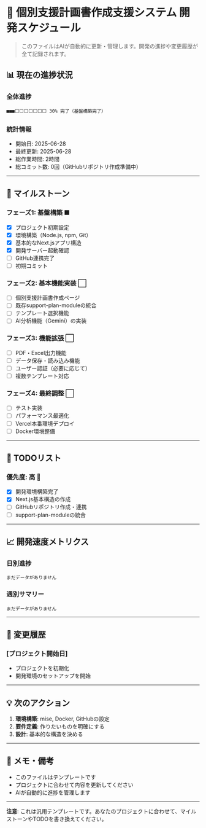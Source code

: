 # 📅 個別支援計画書作成支援システム 開発スケジュール

> このファイルはAIが自動的に更新・管理します。開発の進捗や変更履歴が全て記録されます。

## 📊 現在の進捗状況

### 全体進捗
```
■■■⬜⬜⬜⬜⬜⬜⬜ 30% 完了（基盤構築完了）
```

### 統計情報
- 開始日: 2025-06-28
- 最終更新: 2025-06-28
- 総作業時間: 2時間
- 総コミット数: 0回（GitHubリポジトリ作成準備中）

---

## 🎯 マイルストーン

### フェーズ1: 基盤構築 ■
- [x] プロジェクト初期設定
- [x] 環境構築（Node.js, npm, Git）
- [x] 基本的なNext.jsアプリ構造
- [x] 開発サーバー起動確認
- [ ] GitHub連携完了
- [ ] 初期コミット

### フェーズ2: 基本機能実装 ⬜
- [ ] 個別支援計画書作成ページ
- [ ] 既存support-plan-moduleの統合
- [ ] テンプレート選択機能
- [ ] AI分析機能（Gemini）の実装

### フェーズ3: 機能拡張 ⬜
- [ ] PDF・Excel出力機能
- [ ] データ保存・読み込み機能
- [ ] ユーザー認証（必要に応じて）
- [ ] 複数テンプレート対応

### フェーズ4: 最終調整 ⬜
- [ ] テスト実装
- [ ] パフォーマンス最適化
- [ ] Vercel本番環境デプロイ
- [ ] Docker環境整備

---

## 📝 TODOリスト

### 優先度: 高 🔴
- [x] 開発環境構築完了
- [x] Next.js基本構造の作成
- [ ] GitHubリポジトリ作成・連携
- [ ] support-plan-moduleの統合

---

## 📈 開発速度メトリクス

### 日別進捗
```
まだデータがありません
```

### 週別サマリー
```
まだデータがありません
```

---

## 🔄 変更履歴

### [プロジェクト開始日]
- プロジェクトを初期化
- 開発環境のセットアップを開始

---

## 💡 次のアクション

1. **環境構築**: mise, Docker, GitHubの設定
2. **要件定義**: 作りたいものを明確にする
3. **設計**: 基本的な構造を決める

---

## 📌 メモ・備考

- このファイルはテンプレートです
- プロジェクトに合わせて内容を更新してください
- AIが自動的に進捗を管理します

---

**注意**: これは汎用テンプレートです。あなたのプロジェクトに合わせて、マイルストーンやTODOを書き換えてください。